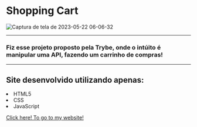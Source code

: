 <div>
  <h1>Shopping Cart</h1>
</div>

![Captura de tela de 2023-05-22 06-06-32](https://github.com/Vinicius-Rampazzo/shopping-cart/assets/87546112/d7ec25e1-b594-4731-a758-9f5c37621b20)

---

<div>
  <h3>Fiz esse projeto proposto pela Trybe, onde o intúito é manipular uma API, fazendo um carrinho de compras!</h3>
</div>

---

  <div>
  <h2>Site desenvolvido utilizando apenas:</h2>
  <li>HTML5</li>
  <li>CSS</li>
  <li>JavaScript</li>
</div>

[Click here! To go to my website!](https://shopping-cart-ten-swart.vercel.app/)

